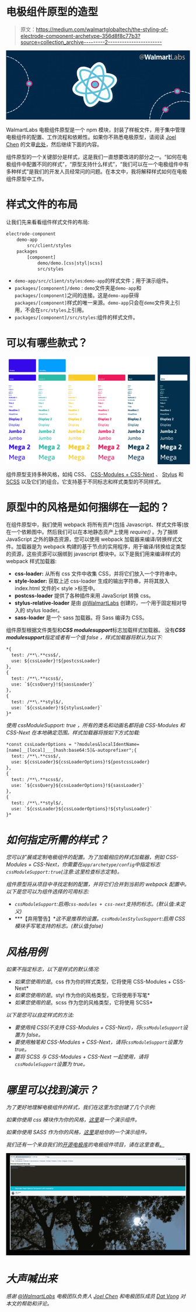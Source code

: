 # 电极组件原型的造型

> 原文：<https://medium.com/walmartglobaltech/the-styling-of-electrode-component-archetype-356d8f8c77b3?source=collection_archive---------2----------------------->

![](img/af960259721c5ab178fe6ba365c0d418.png)

WalmartLabs 电极组件原型是一个 npm 模块，封装了样板文件，用于集中管理电极组件的配置、工作流程和依赖性。如果你不熟悉电极原型，请阅读 [Joel Chen](https://medium.com/u/9f67cc98eb00?source=post_page-----356d8f8c77b3--------------------------------) 的文章[此处](/walmartlabs/the-evolution-of-electrode-archetype-d61a5dcc90c9)，然后继续下面的内容。

组件原型的一个关键部分是样式，这是我们一直想要改进的部分之一。“如何在电极组件中配置不同的样式”，“原型支持什么样式”，“我们可以在一个电极组件中有多种样式”是我们的开发人员经常问的问题。在本文中，我将解释样式如何在电极组件原型中工作。

# 样式文件的布局

让我们先来看看组件样式文件的布局:

```
electrode-component
    demo-app
        src/client/styles
    packages
        [component]
            demo/demo.[css|styl|scss]
            src/styles 
```

*   `demo-app/src/client/styles`:`demo-app`的样式文件；用于演示组件。
*   `packages/[component]/demo` : `demo`文件夹是`demo-app`和`packages/[component]`之间的连接。这是`demo-app`获得`packages/[component]`样式的唯一来源。`demo-app`只会在`demo`文件夹上引用，不会在`src/styles`上引用。
*   `packages/[component]/src/styles`:组件的样式文件。

# 可以有哪些款式？

![](img/2bba501ae522c4d229d4916e05765930.png)

组件原型支持多种风格，如纯 CSS、 [CSS-Modules + CSS-Next](https://github.com/css-modules/css-modules) 、 [Stylus](http://stylus-lang.com/docs/css-style.html) 和 [SCSS](http://sass-lang.com/) 以及它们的组合。它支持基于不同标志和样式类型的不同样式。

# 原型中的风格是如何捆绑在一起的？

在组件原型中，我们使用 webpack 将所有资产(包括 Javascript、样式文件等)放在一个依赖图中。然后我们可以在本地静态资产上使用 *require()* 。为了捆绑 JavaScript 之外的静态资源，您可以使用 webpack 加载器来编译/转换样式文件。加载器是为 webpack 构建的基于节点的实用程序，用于编译/转换给定类型的资源，这些资源可以捆绑到 javascript 模块中。以下是我们用来编译样式的 webpack 样式加载器:

*   **css-loader:** 从所有 css 文件中收集 CSS，并将它们放入一个字符串中。
*   **style-loader:** 获取上述 css-loader 生成的输出字符串，并将其放入 index.html 文件的< style >标签中。
*   **postcss-loader** 提供了各种插件来用 JavaScript 转换 css。
*   **stylus-relative-loader** 是由 [@WalmartLabs](https://medium.com/u/c884135151a4?source=post_page-----356d8f8c77b3--------------------------------) 创建的，一个用于固定相对导入的 stylus loader。
*   **sass-loader** 是一个 sass 加载器。将 Sass 编译为 CSS。

组件原型根据文件类型和***CSS modulesupport***标志加载样式加载器。
没有***CSS modulesupport****指定或者有一个值 *false* ，样式加载器将默认为以下:*

```
*{      
  test: /**\.**css$/,      
  use: ${cssLoader}!${postcssLoader}    
},    
{     
  test: /**\.**scss$/,     
  use: `${cssQuery}!${sassLoader}`    
},    
{      
  test: /**\.**styl$/,      
  use: `${cssLoader}!${stylusLoader}`
}*
```

*使用 *cssModuleSupport: true* ，所有的类名和动画名都将由 CSS-Modules 和 CSS-Next 在本地确定范围。样式加载器将按如下方式加载:*

```
*const cssLoaderOptions = "?modules&localIdentName=[name]__[local]___[hash:base64:5]&-autoprefixer";{      
  test: /**\.**css$/,      
  use: ${cssLoader}${cssLoaderOptions}!${postcssLoader}    
},    
{     
  test: /**\.**scss$/,     
  use: `${cssQuery}${cssLoaderOptions}!${sassLoader}`    
},    
{      
  test: /**\.**styl$/,      
  use: `${cssLoader}${cssLoaderOptions}!${stylusLoader}`
}*
```

# *如何指定所需的样式？*

*您可以扩展或定制电极组件的配置。为了加载相应的样式加载器，例如 CSS-Modules + CSS-Next，你需要在`app/archetype/config`中指定标志`cssModuleSupport:true`(注意:这里检查标志定制)。*

*组件原型将从项目中寻找定制的配置，并将它们合并到当前的 webpack 配置中。以下是您可以为组件选择的可用标志:*

*   *`cssModuleSupport`:启用`css-modules + css-next`支持的标志。(默认值:未定义)*
*   ***【弃用警告】**这不是推荐的设置。`cssModulesStylusSupport`:启用 CSS 模块手写笔支持的标志。(默认值:false)*

# *风格用例*

*如果不指定标志，以下是样式的默认情况:*

*   *如果您使用的是*。css 作为你的样式类型，它将使用 CSS-Modules + CSS-Next*
*   *如果您使用的是*。styl 作为你的风格类型，它将使用手写笔*
*   *如果您使用的是*。scss 作为您的风格类型，它将使用 SCSS*

*以下是您可以自定样式的方法:*

*   *要使用纯 CSS(不支持 CSS-Modules + CSS-Next)，将`cssModuleSupport`设置为 false。*
*   *要使用触笔和 CSS-Modules + CSS-Next，请将`cssModuleSupport`设置为 true。*
*   *要将 SCSS 与 CSS-Modules + CSS-Next 一起使用，请将`cssModuleSupport`设置为 true。*

# *哪里可以找到演示？*

*为了更好地理解电极组件的样式，我们在这里为您创建了几个示例:*

*如果你使用 css 模块作为你的风格，[这里](https://github.com/didi0613/oss-electrode-component-css-modules-example)是一个演示组件。*

*如果你使用 SASS 作为你的风格，[这里](https://github.com/didi0613/oss-electrode-component-sass-example)是给你的一个演示组件。*

*我们还有一个来自我们的[开源电极库](https://github.com/electrode-io/electrode/tree/master/samples/demo-component/packages/demo-component)的电极组件项目，请在这里查看[。](https://github.com/electrode-io/electrode/tree/master/samples/demo-component/packages/demo-component)*

*![](img/dd62b839d4770ac34944bbfd03f90d5a.png)*

# *大声喊出来*

*感谢 [@WalmartLabs](https://medium.com/u/c884135151a4?source=post_page-----356d8f8c77b3--------------------------------) 电极团队负责人 [Joel Chen](https://medium.com/u/9f67cc98eb00?source=post_page-----356d8f8c77b3--------------------------------) 和电极团队成员 [Dat Vong](https://medium.com/u/9095df05ab92?source=post_page-----356d8f8c77b3--------------------------------) 对本文的帮助和评论。*